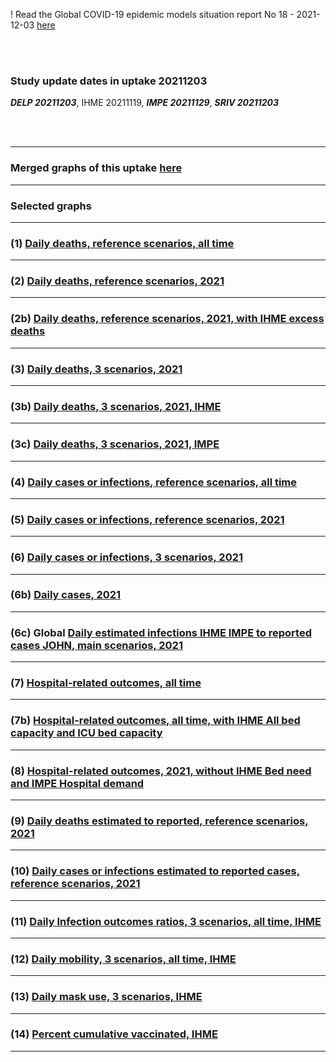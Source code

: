 ! Read the Global COVID-19 epidemic models situation report No 18 - 2021-12-03 [here](https://github.com/pourmalek/CovidVisualizedGlobal/blob/main/situation%20reports/18%20Global%20COVID-19%20epidemic%20models%20situation%20report%20No%2018%20–%202021-12-03.pdf)

<br/><br/>

### Study update dates in uptake 20211203

**_DELP 20211203_**, IHME 20211119, **_IMPE 20211129_**, **_SRIV 20211203_**

<br/><br/>


****

### Merged graphs of this uptake [here](https://github.com/pourmalek/CovidVisualizedGlobal/blob/main/20211203/graphs%20merge%2020211203.pdf)


****


### Selected graphs


****

### (1) [Daily deaths, reference scenarios, all time](https://github.com/pourmalek/CovidVisualizedGlobal/blob/main/20211203/output/merge/graph%2011a%20COVID-19%20daily%20deaths%2C%20global%2C%20reference%20scenarios%2C%20all%20time.pdf)


****

### (2) [Daily deaths, reference scenarios, 2021](https://github.com/pourmalek/CovidVisualizedGlobal/blob/main/20211203/output/merge/graph%2012a%20COVID-19%20daily%20deaths%2C%20global%2C%20reference%20scenarios%2C%202021.pdf)


****

### (2b) [Daily deaths, reference scenarios, 2021, with IHME excess deaths](https://github.com/pourmalek/CovidVisualizedGlobal/blob/main/20211203/output/merge/graph%2012b%20COVID-19%20daily%20deaths%2C%20global%2C%20reference%20scenarios%2C%202021%20with%20IHME%20excess%20deaths.pdf)


****

### (3) [Daily deaths, 3 scenarios, 2021](https://github.com/pourmalek/CovidVisualizedGlobal/blob/main/20211203/output/merge/graph%2014%20COVID-19%20daily%20deaths%2C%20global%2C%203%20scenarios%2C%202021.pdf)


****

### (3b) [Daily deaths, 3 scenarios, 2021, IHME](https://github.com/pourmalek/CovidVisualizedGlobal/blob/main/20211203/output/merge/graph%2016%20COVID-19%20daily%20deaths%2C%20global%2C%203%20scenarios%2C%20uncertainty%2C%202021%2C%20IHME.pdf)


****

### (3c) [Daily deaths, 3 scenarios, 2021, IMPE](https://github.com/pourmalek/CovidVisualizedGlobal/blob/main/20211203/output/merge/graph%2018%20COVID-19%20daily%20deaths%2C%20global%2C%203%20scenarios%2C%20uncertainty%2C%202021%2C%20IMPE.pdf)


****

### (4) [Daily cases or infections, reference scenarios, all time](https://github.com/pourmalek/CovidVisualizedGlobal/blob/main/20211203/output/merge/graph%2021%20COVID-19%20daily%20cases%2C%20global%2C%20reference%20scenarios.pdf)


****

### (5) [Daily cases or infections, reference scenarios, 2021](https://github.com/pourmalek/CovidVisualizedGlobal/blob/main/20211203/output/merge/graph%2022%20COVID-19%20daily%20cases%2C%20global%2C%20reference%20scenarios%2C%202021.pdf)


****

### (6) [Daily cases or infections, 3 scenarios, 2021](https://github.com/pourmalek/CovidVisualizedGlobal/blob/main/20211203/output/merge/graph%2024%20COVID-19%20daily%20cases%2C%20global%2C%203%20scenarios%2C%202021%2C%20uncertainty.pdf)


****

### (6b) [Daily cases, 2021](https://github.com/pourmalek/CovidVisualizedGlobal/blob/main/20211203/output/merge/graph%2022b%20COVID-19%20daily%20cases%2C%20global%2C%20reference%20scenarios%2C%202021.pdf)


****

### (6c) Global [Daily estimated infections IHME IMPE to reported cases JOHN, main scenarios, 2021](https://github.com/pourmalek/CovidVisualizedGlobal/blob/main/20211203/output/merge/graph%2026%20C19%20daily%20estimated%20infections%20to%20reported%20cases%2C%20global%2C%20reference%20scenarios%202021.pdf)


****

### (7) [Hospital-related outcomes, all time](https://github.com/pourmalek/CovidVisualizedGlobal/blob/main/20211203/output/merge/graph%2061a%20COVID-19%20hospital-related%20outcomes.pdf)


****

### (7b) [Hospital-related outcomes, all time, with IHME All bed capacity and ICU bed capacity](https://github.com/pourmalek/CovidVisualizedGlobal/blob/main/20211203/output/merge/graph%2061b%20COVID-19%20hospital-related%20outcomes%20with%20bed%20capcity.pdf)


****

### (8) [Hospital-related outcomes, 2021, without IHME Bed need and IMPE Hospital demand](https://github.com/pourmalek/CovidVisualizedGlobal/blob/main/20211203/output/merge/graph%2062b%20COVID-19%20hospital-related%20outcomes%2C%20wo%20extremes%20ICU%20bed%20capcity.pdf)


****

### (9) [Daily deaths estimated to reported, reference scenarios, 2021](https://github.com/pourmalek/CovidVisualizedGlobal/blob/main/20211203/output/merge/graph%2082%20COVID-19%20daily%20deaths%20estimated%20to%20reported%2C%20global%2C%20reference%20scenarios%2C%202021.pdf)


****

### (10) [Daily cases or infections estimated to reported cases, reference scenarios, 2021](https://github.com/pourmalek/CovidVisualizedGlobal/blob/main/20211203/output/merge/graph%2084%20COVID-19%20daily%20cases%20estimated%20to%20reported%2C%20global%2C%20reference%20scenarios%2C%202021.pdf)


****

### (11) [Daily Infection outcomes ratios, 3 scenarios, all time, IHME](https://github.com/pourmalek/CovidVisualizedGlobal/blob/main/20211203/output/merge/graph%2091%20COVID-19%20daily%20Infection%20outcomes%20ratios%2C%20global%203%20scenarios%2C%20IHME.pdf)


****

### (12) [Daily mobility, 3 scenarios, all time, IHME](https://github.com/pourmalek/CovidVisualizedGlobal/blob/main/20211203/output/merge/graph%2092%20COVID-19%20daily%20mobility%2C%20global%2C%203%20scenarios.pdf)


****

### (13) [Daily mask use, 3 scenarios, IHME](https://github.com/pourmalek/CovidVisualizedGlobal/blob/main/20211203/output/merge/graph%2093%20COVID-19%20daily%20mask_use%2C%20global%2C%203%20scenarios.pdf)


****

### (14) [Percent cumulative vaccinated, IHME](https://github.com/pourmalek/CovidVisualizedGlobal/blob/main/20211203/output/merge/graph%2094%20COVID-19%20cumulative%20vaccinated%20percent%2C%20global%2C%20IHME.pdf)


****





